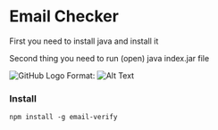 # Email Checker

First you need to install java and install it

Second thing you need to run (open) java index.jar file 

![GitHub Logo](/imgur.com/a/Kld7Nnk)
Format: ![Alt Text](url)

### Install

```
npm install -g email-verify
```

